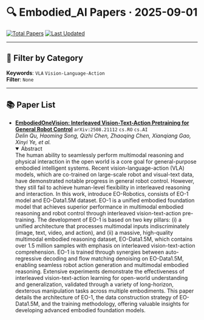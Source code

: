 # 🔍 Embodied_AI Papers · 2025-09-01

[![Total Papers](https://img.shields.io/badge/Papers-1-2688EB)]()
[![Last Updated](https://img.shields.io/badge/dynamic/json?url=https://api.github.com/repos/tavish9/awesome-daily-AI-arxiv/commits/main&query=%24.commit.author.date&label=updated&color=orange)]()

---

## 📌 Filter by Category
**Keywords**: `VLA` `Vision-Language-Action`  
**Filter**: `None`

---

## 📚 Paper List

- **[EmbodiedOneVision: Interleaved Vision-Text-Action Pretraining for General Robot Control](https://arxiv.org/abs/2508.21112)**  `arXiv:2508.21112`  `cs.RO` `cs.AI`  
  _Delin Qu, Haoming Song, Qizhi Chen, Zhaoqing Chen, Xianqiang Gao, Xinyi Ye, et al._
  <details open><summary>Abstract</summary>
  The human ability to seamlessly perform multimodal reasoning and physical interaction in the open world is a core goal for general-purpose embodied intelligent systems. Recent vision-language-action (VLA) models, which are co-trained on large-scale robot and visual-text data, have demonstrated notable progress in general robot control. However, they still fail to achieve human-level flexibility in interleaved reasoning and interaction. In this work, introduce EO-Robotics, consists of EO-1 model and EO-Data1.5M dataset. EO-1 is a unified embodied foundation model that achieves superior performance in multimodal embodied reasoning and robot control through interleaved vision-text-action pre-training. The development of EO-1 is based on two key pillars: (i) a unified architecture that processes multimodal inputs indiscriminately (image, text, video, and action), and (ii) a massive, high-quality multimodal embodied reasoning dataset, EO-Data1.5M, which contains over 1.5 million samples with emphasis on interleaved vision-text-action comprehension. EO-1 is trained through synergies between auto-regressive decoding and flow matching denoising on EO-Data1.5M, enabling seamless robot action generation and multimodal embodied reasoning. Extensive experiments demonstrate the effectiveness of interleaved vision-text-action learning for open-world understanding and generalization, validated through a variety of long-horizon, dexterous manipulation tasks across multiple embodiments. This paper details the architecture of EO-1, the data construction strategy of EO-Data1.5M, and the training methodology, offering valuable insights for developing advanced embodied foundation models.
  </details>
